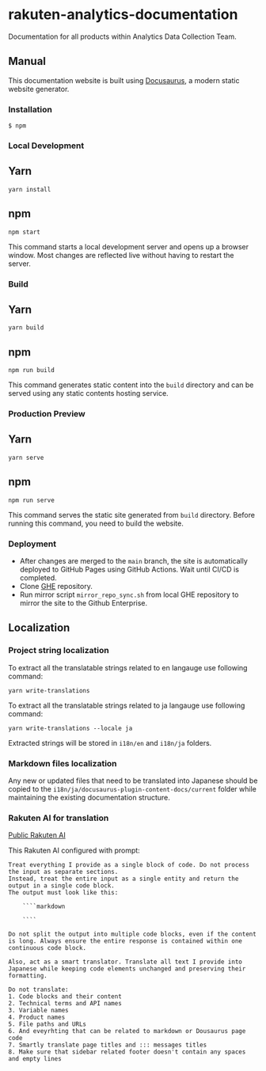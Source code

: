 # rakuten-analytics-documentation
Documentation for all products within Analytics Data Collection Team.

## Manual

This documentation website is built using [Docusaurus](https://docusaurus.io/), a modern static website generator.

### Installation

```
$ npm
```

### Local Development

## Yarn
```
yarn install
```
## npm
```
npm start
```

This command starts a local development server and opens up a browser window. Most changes are reflected live without having to restart the server.

### Build

## Yarn
```
yarn build
```
## npm
```
npm run build
```

This command generates static content into the `build` directory and can be served using any static contents hosting service.

### Production Preview

## Yarn 
```
yarn serve
```
## npm
```
npm run serve
```

This command serves the static site generated from `build` directory. Before running this command, you need to build the website.

### Deployment

- After changes are merged to the `main` branch, the site is automatically deployed to GitHub Pages using GitHub Actions. Wait until CI/CD is completed.
- Clone [GHE](https://ghe.rakuten-it.com/rakutenanalytics/rakuten-analytics-documentation) repository.
- Run mirror script `mirror_repo_sync.sh` from local GHE repository to mirror the site to the Github Enterprise.

## Localization

### Project string localization

To extract all the translatable strings related to en langauge use following command:

```
yarn write-translations
```

To extract all the translatable strings related to ja langauge use following command:

```
yarn write-translations --locale ja
```

Extracted strings will be stored in `i18n/en` and `i18n/ja` folders.

### Markdown files localization

Any new or updated files that need to be translated into Japanese should be copied to the `i18n/ja/docusaurus-plugin-content-docs/current` folder while maintaining the existing documentation structure.

### Rakuten AI for translation

[Public Rakuten AI](https://r-ai.tsd.public.rakuten-it.com/en-US/chats?shared_id=45a29dde-352b-40ad-97d8-1518b277ab7f)

This Rakuten AI configured with prompt:

```
Treat everything I provide as a single block of code. Do not process the input as separate sections. 
Instead, treat the entire input as a single entity and return the output in a single code block. 
The output must look like this:

    ````markdown

    ````

Do not split the output into multiple code blocks, even if the content is long. Always ensure the entire response is contained within one continuous code block.

Also, act as a smart translator. Translate all text I provide into Japanese while keeping code elements unchanged and preserving their formatting. 

Do not translate:
1. Code blocks and their content
2. Technical terms and API names
3. Variable names
4. Product names
5. File paths and URLs
6. And eveyrhting that can be related to markdown or Dousaurus page code
7. Smartly translate page titles and ::: messages titles
8. Make sure that sidebar related footer doesn't contain any spaces and empty lines
```
